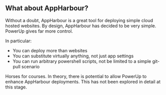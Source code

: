 



## What about AppHarbour?

Without a doubt, AppHarbour is a great tool for deploying simple cloud hosted websites.
By design, AppHarbour has decided to be very simple. PowerUp gives far more control.

In particular:
- You can deploy more than websites
- You can substitute virtually anything, not just app settings
- You can run arbitrary powershell scripts, not be limited to a simple git-pull scenario

Horses for courses.
In theory, there is potential to allow PowerUp to enhance AppHarbour deployments. This has not been explored in detail at this stage.